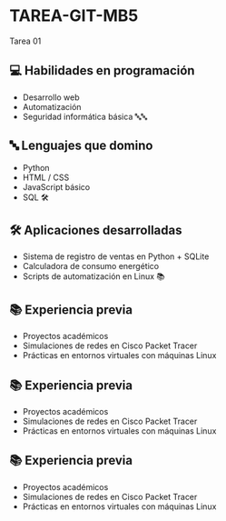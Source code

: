 # TAREA-GIT-MB5
Tarea 01 
## 💻 Habilidades en programación
- Desarrollo web
- Automatización
- Seguridad informática básica
🔤🔤
## 🔤 Lenguajes que domino
- Python
- HTML / CSS
- JavaScript básico
- SQL
🛠️
## 🛠 Aplicaciones desarrolladas
- Sistema de registro de ventas en Python + SQLite
- Calculadora de consumo energético
- Scripts de automatización en Linux
📚
## 📚 Experiencia previa
- Proyectos académicos
- Simulaciones de redes en Cisco Packet Tracer
- Prácticas en entornos virtuales con máquinas Linux
  
## 📚 Experiencia previa
- Proyectos académicos
- Simulaciones de redes en Cisco Packet Tracer
- Prácticas en entornos virtuales con máquinas Linux
  
## 📚 Experiencia previa
- Proyectos académicos
- Simulaciones de redes en Cisco Packet Tracer
- Prácticas en entornos virtuales con máquinas Linux
